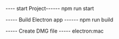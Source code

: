 ---- start Project------
npm run start

----- Build Electron app ------
npm run build

----- Create DMG file -----
electron:mac
